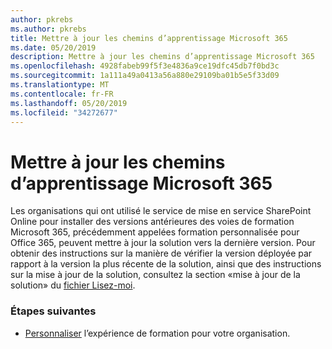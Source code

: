 ```yaml
---
author: pkrebs
ms.author: pkrebs
title: Mettre à jour les chemins d’apprentissage Microsoft 365
ms.date: 05/20/2019
description: Mettre à jour les chemins d’apprentissage Microsoft 365
ms.openlocfilehash: 4928fabeb99f5f3e4836a9ce19dfc45db7f0bd3c
ms.sourcegitcommit: 1a111a49a0413a56a880e29109ba01b5e5f33d09
ms.translationtype: MT
ms.contentlocale: fr-FR
ms.lasthandoff: 05/20/2019
ms.locfileid: "34272677"
---
```

# <a name="update-microsoft-365-learning-pathways"></a>Mettre à jour les chemins d’apprentissage Microsoft 365

Les organisations qui ont utilisé le service de mise en service SharePoint Online pour installer des versions antérieures des voies de formation Microsoft 365, précédemment appelées formation personnalisée pour Office 365, peuvent mettre à jour la solution vers la dernière version. Pour obtenir des instructions sur la manière de vérifier la version déployée par rapport à la version la plus récente de la solution, ainsi que des instructions sur la mise à jour de la solution, consultez la section «mise à jour de la solution» du [fichier Lisez-moi](https://github.com/pnp/custom-learning-office-365/blob/master/README.md).  

### <a name="next-steps"></a>Étapes suivantes
- [Personnaliser](custom_overview.md) l’expérience de formation pour votre organisation.

